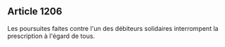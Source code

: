 Article 1206
----
Les poursuites faites contre l'un des débiteurs solidaires interrompent la
prescription à l'égard de tous.
